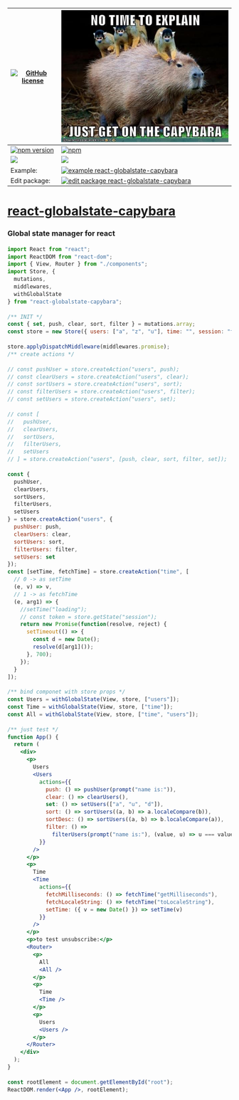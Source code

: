
|[![GitHub license](https://img.shields.io/badge/license-MIT-blue.svg)](https://github.com/audi2014/react-globalstate-capybara/blob/master/LICENSE)|  ![enter image description here](https://github.com/audi2014/react-globalstate-capybara/raw/master/CoreConcepts.jpg) |
|--|--|
| [![npm version](https://img.shields.io/npm/v/react-globalstate-capybara.svg?style=flat)](https://www.npmjs.com/package/react-globalstate-capybara) | [![npm](https://img.shields.io/npm/dw/react-globalstate-capybara.svg)](https://www.npmjs.com/package/react-globalstate-capybara) |
| ![](https://img.shields.io/bundlephobia/min/react-globalstate-capybara.svg?style=flat) | ![](https://img.shields.io/github/languages/code-size/audi2014/react-globalstate-capybara.svg?style=flat) |
| Example: | [![example react-globalstate-capybara](https://codesandbox.io/static/img/play-codesandbox.svg)](https://codesandbox.io/s/3wk4z1kw6) |
| Edit package: | [![edit package react-globalstate-capybara](https://codesandbox.io/static/img/play-codesandbox.svg)](https://codesandbox.io/s/xr77n0049o) |



# [react-globalstate-capybara](https://github.com/audi2014/react-globalstate-capybara/)

### Global state manager for react

```jsx
import React from "react";
import ReactDOM from "react-dom";
import { View, Router } from "./components";
import Store, {
  mutations,
  middlewares,
  withGlobalState
} from "react-globalstate-capybara";

/** INIT */
const { set, push, clear, sort, filter } = mutations.array;
const store = new Store({ users: ["a", "z", "u"], time: "", session: "token" });

store.applyDispatchMiddleware(middlewares.promise);
/** create actions */

// const pushUser = store.createAction("users", push);
// const clearUsers = store.createAction("users", clear);
// const sortUsers = store.createAction("users", sort);
// const filterUsers = store.createAction("users", filter);
// const setUsers = store.createAction("users", set);

// const [
//   pushUser,
//   clearUsers,
//   sortUsers,
//   filterUsers,
//   setUsers
// ] = store.createAction("users", [push, clear, sort, filter, set]);

const {
  pushUser,
  clearUsers,
  sortUsers,
  filterUsers,
  setUsers
} = store.createAction("users", {
  pushUser: push,
  clearUsers: clear,
  sortUsers: sort,
  filterUsers: filter,
  setUsers: set
});
const [setTime, fetchTime] = store.createAction("time", [
  // 0 -> as setTime
  (e, v) => v,
  // 1 -> as fetchTime
  (e, arg1) => {
    //setTime("loading");
    // const token = store.getState("session");
    return new Promise(function(resolve, reject) {
      setTimeout(() => {
        const d = new Date();
        resolve(d[arg1]());
      }, 700);
    });
  }
]);

/** bind componet with store props */
const Users = withGlobalState(View, store, ["users"]);
const Time = withGlobalState(View, store, ["time"]);
const All = withGlobalState(View, store, ["time", "users"]);

/** just test */
function App() {
  return (
    <div>
      <p>
        Users
        <Users
          actions={{
            push: () => pushUser(prompt("name is:")),
            clear: () => clearUsers(),
            set: () => setUsers(["a", "u", "d"]),
            sort: () => sortUsers((a, b) => a.localeCompare(b)),
            sortDesc: () => sortUsers((a, b) => b.localeCompare(a)),
            filter: () =>
              filterUsers(prompt("name is:"), (value, u) => u === value)
          }}
        />
      </p>
      <p>
        Time
        <Time
          actions={{
            fetchMilliseconds: () => fetchTime("getMilliseconds"),
            fetchLocaleString: () => fetchTime("toLocaleString"),
            setTime: ({ v = new Date() }) => setTime(v)
          }}
        />
      </p>
      <p>to test unsubscribe:</p>
      <Router>
        <p>
          All
          <All />
        </p>
        <p>
          Time
          <Time />
        </p>
        <p>
          Users
          <Users />
        </p>
      </Router>
    </div>
  );
}

const rootElement = document.getElementById("root");
ReactDOM.render(<App />, rootElement);
```
